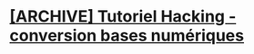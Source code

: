# [[ARCHIVE] Tutoriel Hacking - conversion bases numériques](https://www.youtube.com/watch?v=d3YfR0m9vw0&list=PLrSOXFDHBtfG0Fb0g--43a0b47e9hrwlB&index=14)

